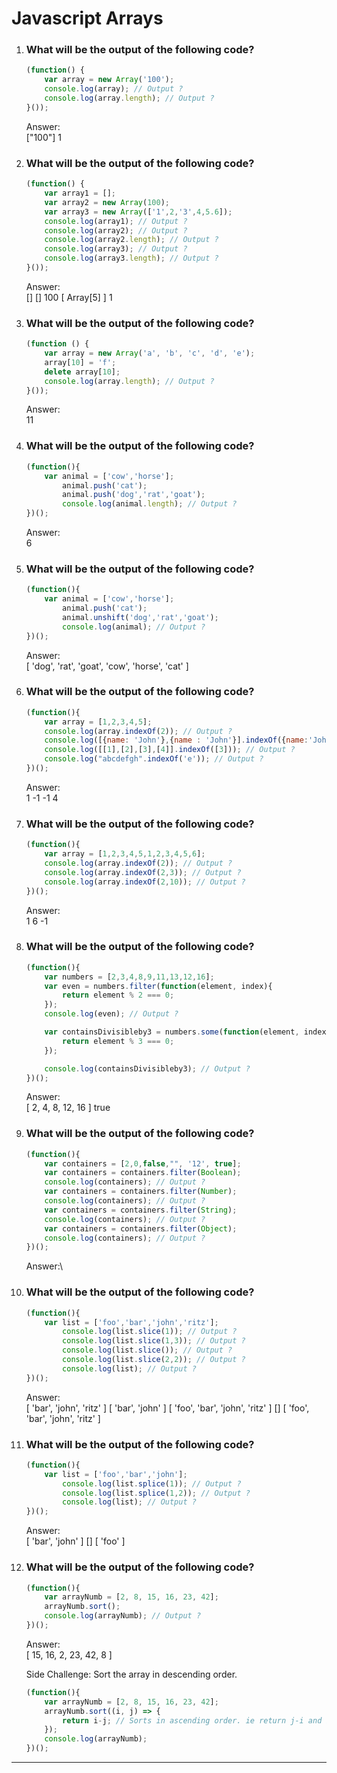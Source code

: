 # Javascript Arrays

1. ### What will be the output of the following code?

    ```js
    (function() {
        var array = new Array('100');
        console.log(array); // Output ?
        console.log(array.length); // Output ?
    }());
    ```

    Answer:\
    ["100"] 1

2. ### What will be the output of the following code?

    ```js
    (function() {
        var array1 = [];
        var array2 = new Array(100);
        var array3 = new Array(['1',2,'3',4,5.6]);
        console.log(array1); // Output ?
        console.log(array2); // Output ?
        console.log(array2.length); // Output ?
        console.log(array3); // Output ?
        console.log(array3.length); // Output ?
    }());
    ```

    Answer:\
    [] [] 100 [ Array[5] ] 1

3. ### What will be the output of the following code?

    ```js
    (function () {
        var array = new Array('a', 'b', 'c', 'd', 'e');
        array[10] = 'f';
        delete array[10];
        console.log(array.length); // Output ?
    }());
    ```

    Answer:\
    11

4. ### What will be the output of the following code?

    ```js
    (function(){
        var animal = ['cow','horse'];
            animal.push('cat');
            animal.push('dog','rat','goat');
            console.log(animal.length); // Output ?
    })();
    ```

    Answer:\
    6


5. ### What will be the output of the following code?

    ```js
    (function(){
        var animal = ['cow','horse'];
            animal.push('cat');
            animal.unshift('dog','rat','goat');
            console.log(animal); // Output ?
    })();
    ```

    Answer:\
    [ 'dog', 'rat', 'goat', 'cow', 'horse', 'cat' ]


6. ### What will be the output of the following code?

    ```js
    (function(){
        var array = [1,2,3,4,5];
        console.log(array.indexOf(2)); // Output ?
        console.log([{name: 'John'},{name : 'John'}].indexOf({name:'John'})); // Output ?
        console.log([[1],[2],[3],[4]].indexOf([3])); // Output ?
        console.log("abcdefgh".indexOf('e')); // Output ?
    })();
    ```

    Answer:\
    1 -1 -1 4


7. ### What will be the output of the following code?

    ```js
    (function(){
        var array = [1,2,3,4,5,1,2,3,4,5,6];
        console.log(array.indexOf(2)); // Output ?
        console.log(array.indexOf(2,3)); // Output ?
        console.log(array.indexOf(2,10)); // Output ?
    })();
    ```

    Answer:\
    1 6 -1


8. ### What will be the output of the following code?

    ```js
    (function(){
        var numbers = [2,3,4,8,9,11,13,12,16];
        var even = numbers.filter(function(element, index){
            return element % 2 === 0; 
        });
        console.log(even); // Output ?

        var containsDivisibleby3 = numbers.some(function(element, index){
            return element % 3 === 0;
        });

        console.log(containsDivisibleby3); // Output ?
    })();
    ```

    Answer:\
    [ 2, 4, 8, 12, 16 ] true


9.  ### What will be the output of the following code?

    ```js
    (function(){
        var containers = [2,0,false,"", '12', true];
        var containers = containers.filter(Boolean);
        console.log(containers); // Output ?
        var containers = containers.filter(Number);
        console.log(containers); // Output ?
        var containers = containers.filter(String);
        console.log(containers); // Output ?
        var containers = containers.filter(Object);
        console.log(containers); // Output ?
    })();
    ```

    Answer:\


10. ### What will be the output of the following code?

    ```js
    (function(){
        var list = ['foo','bar','john','ritz'];
            console.log(list.slice(1)); // Output ?
            console.log(list.slice(1,3)); // Output ?
            console.log(list.slice()); // Output ?
            console.log(list.slice(2,2)); // Output ?
            console.log(list); // Output ?
    })();
    ```

    Answer:\
    [ 'bar', 'john', 'ritz' ] [ 'bar', 'john' ] [ 'foo', 'bar', 'john', 'ritz' ] [] [ 'foo', 'bar', 'john', 'ritz' ]


11. ### What will be the output of the following code?

    ```js
    (function(){
        var list = ['foo','bar','john'];
            console.log(list.splice(1)); // Output ?
            console.log(list.splice(1,2)); // Output ?
            console.log(list); // Output ?
    })();
    ```

    Answer:\
    [ 'bar', 'john' ] [] [ 'foo' ]


12. ### What will be the output of the following code?

    ```js
    (function(){
        var arrayNumb = [2, 8, 15, 16, 23, 42];
        arrayNumb.sort();
        console.log(arrayNumb); // Output ?
    })();
    ```

    Answer:\
    [ 15, 16, 2, 23, 42, 8 ]

    Side Challenge: Sort the array in descending order.

    ```js
    (function(){
        var arrayNumb = [2, 8, 15, 16, 23, 42];
        arrayNumb.sort((i, j) => {
            return i-j; // Sorts in ascending order. ie return j-i and it will sort array in descending order
        });
        console.log(arrayNumb);
    })();
    ```

***
